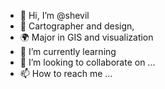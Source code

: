 - 👋 Hi, I’m @shevil
- 🎨 Cartographer and design,
- 🌍 Major in GIS and visualization
- 🌱 I’m currently learning 
- 💞️ I’m looking to collaborate on ...
- 📫 How to reach me ...

<!---
shevilovia/shevilovia is a ✨ special ✨ repository because its `README.md` (this file) appears on your GitHub profile.
You can click the Preview link to take a look at your changes.
--->
